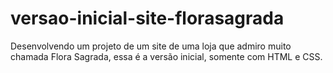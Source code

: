 # versao-inicial-site-florasagrada
 Desenvolvendo um projeto de um site de uma loja que admiro muito chamada Flora Sagrada, essa é a versão inicial, somente com HTML e CSS.
